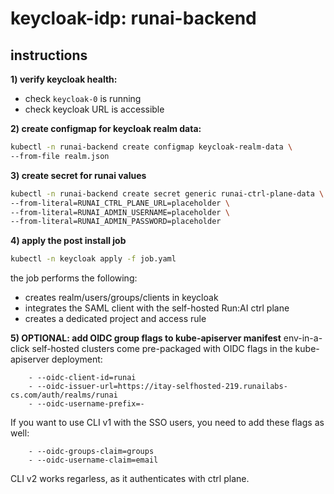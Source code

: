# keycloak-idp: runai-backend

## instructions

**1) verify keycloak health:**
- check `keycloak-0` is running
- check keycloak URL is accessible

**2) create configmap for keycloak realm data:**
```bash
kubectl -n runai-backend create configmap keycloak-realm-data \
--from-file realm.json
```

**3) create secret for runai values**
```bash
kubectl -n runai-backend create secret generic runai-ctrl-plane-data \
--from-literal=RUNAI_CTRL_PLANE_URL=placeholder \
--from-literal=RUNAI_ADMIN_USERNAME=placeholder \
--from-literal=RUNAI_ADMIN_PASSWORD=placeholder
```

**4) apply the post install job**
```bash
kubectl -n keycloak apply -f job.yaml
```
the job performs the following:
- creates realm/users/groups/clients in keycloak
- integrates the SAML client with the self-hosted Run:AI ctrl plane
- creates a dedicated project and access rule

**5) OPTIONAL: add OIDC group flags to kube-apiserver manifest**
env-in-a-click self-hosted clusters come pre-packaged with OIDC flags in the kube-apiserver deployment:
```
    - --oidc-client-id=runai
    - --oidc-issuer-url=https://itay-selfhosted-219.runailabs-cs.com/auth/realms/runai
    - --oidc-username-prefix=-
```

If you want to use CLI v1 with the SSO users, you need to add these flags as well:
```
    - --oidc-groups-claim=groups
    - --oidc-username-claim=email
```

CLI v2 works regarless, as it authenticates with ctrl plane.